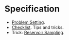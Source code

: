 # Specification

- [Problem Setting](http://coursera.cs.princeton.edu/algs4/assignments/queues.html).
- [Checklist](http://coursera.cs.princeton.edu/algs4/checklists/queues.html). Tips and tricks.
- Trick: [Reservoir Sampling](https://en.wikipedia.org/wiki/Reservoir_sampling).
